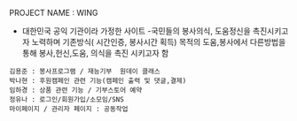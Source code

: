 PROJECT NAME : WING 


   - 대한민국 공익 기관이라 가정한 사이트 
   -국민들의 봉사의식, 도움정신을 촉진시키고자 노력하며
   기존방식( 시간인증, 봉사시간 획득) 목적의 도움,봉사에서
   다른방법을 통해 봉사,헌신,도움, 의식을 촉진 시키고자 함

    김용준 : 봉사프로그램 / 재능기부  원데이 클래스
    박나현 : 후원캠페인 관련 기능(캠페인 출력 및 댓글,결제)
    임하경 : 상품 관련 기능 / 기부스토어 예약
    정유나 : 로그인/회원가입/소모임/SNS
    마이페이지 / 관리자 페이지 : 공동작업



